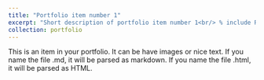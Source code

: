 ```yaml
---
title: "Portfolio item number 1"
excerpt: "Short description of portfolio item number 1<br/> % include Rayleigh.html"
collection: portfolio
---
```


This is an item in your portfolio. It can be have images or nice text. If you name the file .md, it will be parsed as markdown. If you name the file .html, it will be parsed as HTML. 
